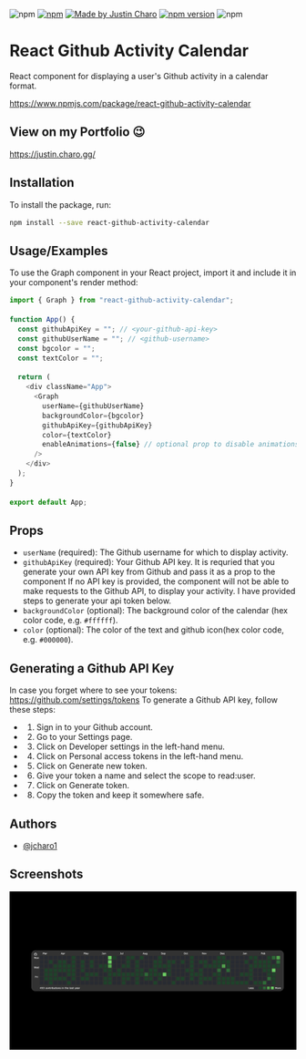 ![npm](https://img.shields.io/npm/dm/react-github-activity-calendar)
[![npm](https://img.shields.io/npm/v/react-github-activity-calendar)](https://www.npmjs.com/package/react-github-activity-calendar)
[![Made by Justin Charo](https://img.shields.io/badge/Made%20by-Justin%20Charo-blue)](https://justin.charo.gg/)
[![npm version](https://badge.fury.io/js/react-github-activity-calendar.svg)](https://badge.fury.io/js/react-github-activity-calendar)
![npm](https://img.shields.io/npm/dm/react-toastified)

# React Github Activity Calendar

React component for displaying a user's Github activity in a calendar format.

https://www.npmjs.com/package/react-github-activity-calendar

## View on my Portfolio 😉

https://justin.charo.gg/

## Installation

To install the package, run:

```bash
npm install --save react-github-activity-calendar

```

## Usage/Examples

To use the Graph component in your React project, import it and include it in your component's render method:

```javascript
import { Graph } from "react-github-activity-calendar";

function App() {
  const githubApiKey = ""; // <your-github-api-key>
  const githubUserName = ""; // <github-username>
  const bgcolor = "";
  const textColor = "";

  return (
    <div className="App">
      <Graph
        userName={githubUserName}
        backgroundColor={bgcolor}
        githubApiKey={githubApiKey}
        color={textColor}
        enableAnimations={false} // optional prop to disable animations
      />
    </div>
  );
}

export default App;
```

## Props

- `userName` (required): The Github username for which to display activity.
- `githubApiKey` (required): Your Github API key. It is requried that you generate your own API key from Github and pass it as a prop to the component If no API key is provided, the component will not be able to make requests to the Github API, to display your activity. I have provided steps to generate your api token below.
- `backgroundColor` (optional): The background color of the calendar (hex color code, e.g. `#ffffff`).
- `color` (optional): The color of the text and github icon(hex color code, e.g. `#000000`).

## Generating a Github API Key

In case you forget where to see your tokens: https://github.com/settings/tokens
To generate a Github API key, follow these steps:

- 1. Sign in to your Github account.
- 2. Go to your Settings page.
- 3. Click on Developer settings in the left-hand menu.
- 4. Click on Personal access tokens in the left-hand menu.
- 5. Click on Generate new token.
- 6. Give your token a name and select the scope to read:user.
- 7. Click on Generate token.
- 8. Copy the token and keep it somewhere safe.

## Authors

- [@jcharo1](https://www.github.com/jcharo1)

## Screenshots

![App Screenshot](https://github.com/jcharo1/react-github-activity-calendar/blob/main/github.png)
